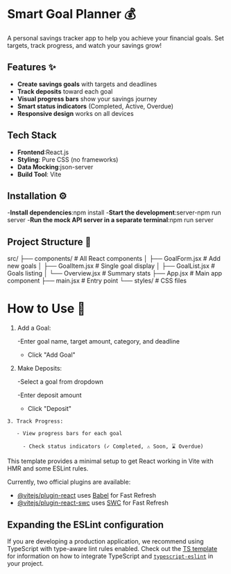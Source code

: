 # Smart Goal Planner 💰

A personal savings tracker app to help you achieve your financial goals. Set targets, track progress, and watch your savings grow!

## Features ✨

- **Create savings goals** with targets and deadlines
- **Track deposits** toward each goal
- **Visual progress bars** show your savings journey
- **Smart status indicators** (Completed, Active, Overdue)
- **Responsive design** works on all devices

## Tech Stack
- **Frontend**:React.js
- **Styling**: Pure CSS (no frameworks)
- **Data Mocking**:json-server
- **Build Tool**: Vite

## Installation ⚙️
-**Install dependencies**:npm install
-**Start the development**:server-npm run server
-**Run the mock API server in a separate terminal**:npm run server

## Project Structure 📂
src/
├── components/       # All React components
│   ├── GoalForm.jsx  # Add new goals
│   ├── GoalItem.jsx  # Single goal display
│   ├── GoalList.jsx  # Goals listing
│   └── Overview.jsx  # Summary stats
├── App.jsx           # Main app component
├── main.jsx          # Entry point
└── styles/           # CSS files


# How to Use 🚀

   1. Add a Goal:

        -Enter goal name, target amount, category, and deadline

       - Click "Add Goal"

   2. Make Deposits:

        -Select a goal from dropdown

        -Enter deposit amount

       - Click "Deposit"

    3. Track Progress:

       - View progress bars for each goal

         - Check status indicators (✓ Completed, ⚠️ Soon, ⌛ Overdue)











This template provides a minimal setup to get React working in Vite with HMR and some ESLint rules.

Currently, two official plugins are available:

- [@vitejs/plugin-react](https://github.com/vitejs/vite-plugin-react/blob/main/packages/plugin-react) uses [Babel](https://babeljs.io/) for Fast Refresh
- [@vitejs/plugin-react-swc](https://github.com/vitejs/vite-plugin-react/blob/main/packages/plugin-react-swc) uses [SWC](https://swc.rs/) for Fast Refresh

## Expanding the ESLint configuration

If you are developing a production application, we recommend using TypeScript with type-aware lint rules enabled. Check out the [TS template](https://github.com/vitejs/vite/tree/main/packages/create-vite/template-react-ts) for information on how to integrate TypeScript and [`typescript-eslint`](https://typescript-eslint.io) in your project.

